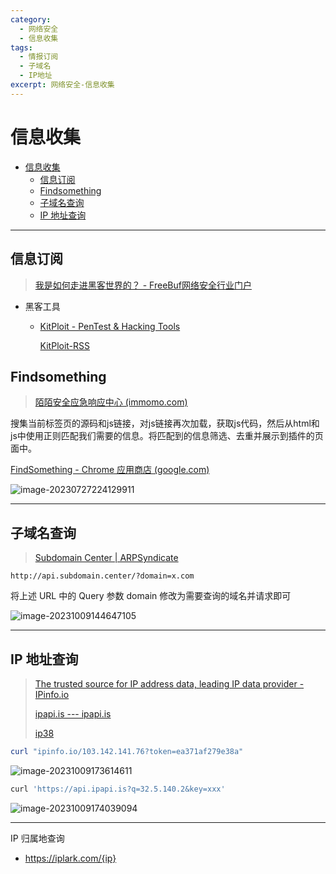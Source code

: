 ```yaml
---
category:
  - 网络安全
  - 信息收集
tags:
  - 情报订阅
  - 子域名
  - IP地址
excerpt: 网络安全-信息收集
---
```


# 信息收集

- [信息收集](#信息收集)
  - [信息订阅](#信息订阅)
  - [Findsomething](#findsomething)
  - [子域名查询](#子域名查询)
  - [IP 地址查询](#ip-地址查询)

---

## 信息订阅

> [我是如何走进黑客世界的？ - FreeBuf网络安全行业门户](https://www.freebuf.com/articles/neopoints/190895.html)

- 黑客工具

  - [KitPloit - PenTest & Hacking Tools](https://www.kitploit.com/)

    [KitPloit-RSS](https://feeds.feedburner.com/PentestTools)

## Findsomething

> [陌陌安全应急响应中心 (immomo.com)](https://security.immomo.com/blog/145)

搜集当前标签页的源码和js链接，对js链接再次加载，获取js代码，然后从html和js中使用正则匹配我们需要的信息。将匹配到的信息筛选、去重并展示到插件的页面中。

[FindSomething - Chrome 应用商店 (google.com)](https://chrome.google.com/webstore/detail/findsomething/kfhniponecokdefffkpagipffdefeldb)

![image-20230727224129911](http://cdn.ayusummer233.top/DailyNotes/202307272241749.png)

---

## 子域名查询

> [Subdomain Center | ARPSyndicate](https://www.subdomain.center/)

```http
http://api.subdomain.center/?domain=x.com
```

将上述 URL 中的 Query 参数 domain 修改为需要查询的域名并请求即可

![image-20231009144647105](http://cdn.ayusummer233.top/DailyNotes/202310091446212.png)

---

## IP 地址查询

> [The trusted source for IP address data, leading IP data provider - IPinfo.io](https://ipinfo.io/)
>
> [ipapi.is --- ipapi.is](https://ipapi.is/)
>
> [ip38](https://www.ip138.com/)

```powershell
curl "ipinfo.io/103.142.141.76?token=ea371af279e38a"
```

![image-20231009173614611](http://cdn.ayusummer233.top/DailyNotes/202310091736872.png)

```bash
curl 'https://api.ipapi.is?q=32.5.140.2&key=xxx'
```

![image-20231009174039094](http://cdn.ayusummer233.top/DailyNotes/202310091740160.png)

---

IP 归属地查询

- https://iplark.com/{ip}

